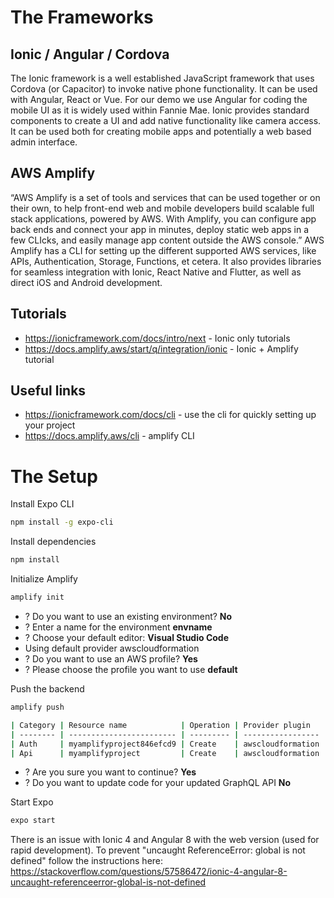 
# The Frameworks

## Ionic / Angular / Cordova

The Ionic framework is a well established JavaScript framework that uses Cordova (or Capacitor) to invoke native phone functionality. It can be used with Angular, React or Vue. For our demo we use Angular for coding the mobile UI as it is widely used within Fannie Mae. Ionic provides standard components to create a UI and add native functionality like camera access. It can be used both for creating mobile apps and potentially a web based admin interface.

## AWS Amplify

“AWS Amplify is a set of tools and services that can be used together or on their own, to help front-end web and mobile developers build scalable full stack applications, powered by AWS. With Amplify, you can configure app back ends and connect your app in minutes, deploy static web apps in a few CLIcks, and easily manage app content outside the AWS console.” AWS Amplify has a CLI for setting up the different supported AWS services, like APIs, Authentication, Storage, Functions, et cetera. It also provides libraries for seamless integration with Ionic, React Native and Flutter, as well as direct iOS and Android development.

## Tutorials

- https://ionicframework.com/docs/intro/next - Ionic only tutorials
- https://docs.amplify.aws/start/q/integration/ionic - Ionic + Amplify tutorial

## Useful links

- https://ionicframework.com/docs/cli - use the cli for quickly setting up your project
- https://docs.amplify.aws/cli - amplify CLI

# The Setup

Install Expo CLI

```zsh
npm install -g expo-cli
```

Install dependencies

```zsh
npm install
```

Initialize Amplify

```zsh
amplify init
```

- ? Do you want to use an existing environment? **No**
- ? Enter a name for the environment **envname**
- ? Choose your default editor: **Visual Studio Code**
- Using default provider  awscloudformation
- ? Do you want to use an AWS profile? **Yes**
- ? Please choose the profile you want to use **default**

Push the backend

```zsh
amplify push  

| Category | Resource name            | Operation | Provider plugin   |
| -------- | ------------------------ | --------- | ----------------- |
| Auth     | myamplifyproject846efcd9 | Create    | awscloudformation |
| Api      | myamplifyproject         | Create    | awscloudformation |
```

- ? Are you sure you want to continue? **Yes**
- ? Do you want to update code for your updated GraphQL API **No**

Start Expo

```zsh
expo start
```

There is an issue with Ionic 4 and Angular 8 with the web version (used for rapid development). To prevent "uncaught ReferenceError: global is not defined" follow the instructions here: https://stackoverflow.com/questions/57586472/ionic-4-angular-8-uncaught-referenceerror-global-is-not-defined
